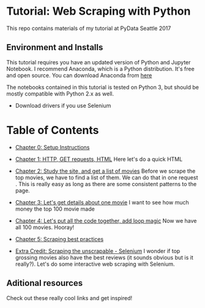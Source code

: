 # Tutorial: Web Scraping with Python

This repo contains materials of my tutorial at PyData Seattle 2017


## Environment and Installs

This tutorial requires you have an updated version of Python and Jupyter Notebook. I recommend Anaconda, which is a Python distribution. It's free and open source. You can download Anaconda from [here](https://www.continuum.io/downloads)

The notebooks contained in this tutorial is tested on Python 3, but should be mostly compatible with Python 2.x as well.

* Download drivers if you use Selenium

# Table of Contents

* [Chapter 0: Setup Instructions](notebooks/00.Check-Environment.ipynb)

* [Chapter 1: HTTP, GET requests, HTML](notebooks/00.Check-Environment.ipynb)
  Here let's do a quick HTML

* [Chapter 2: Study the site, and get a list of movies]()
  Before we scrape the top movies, we have to find a list of them. We can do that in one request . This is really easy as long as there are some consistent patterns to the page.

* [Chapter 3: Let's get details about one movie]()
  I want to see how much money the top 100 movie made

* [Chapter 4: Let's put all the code together, add loop magic]()
  Now we have all 100 movies. Hooray!

* [Chapter 5: Scraping best practices]()

* [Extra Credit: Scraping the unscrapable - Selenium]()
  I wonder if top grossing movies also have the best reviews (it sounds obvious but is it really?). Let's do some interactive web scraping with Selenium.

## Aditional resources

Check out these really cool links and get inspired!


